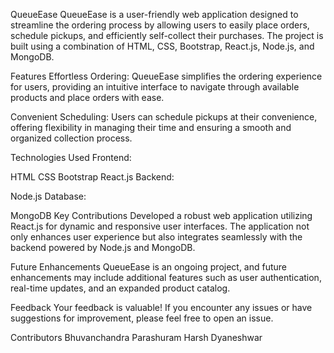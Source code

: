 QueueEase
QueueEase is a user-friendly web application designed to streamline the ordering process by allowing users to easily place orders, schedule pickups, and efficiently self-collect their purchases. The project is built using a combination of HTML, CSS, Bootstrap, React.js, Node.js, and MongoDB.

Features
Effortless Ordering: QueueEase simplifies the ordering experience for users, providing an intuitive interface to navigate through available products and place orders with ease.

Convenient Scheduling: Users can schedule pickups at their convenience, offering flexibility in managing their time and ensuring a smooth and organized collection process.

Technologies Used
Frontend:

HTML
CSS
Bootstrap
React.js
Backend:

Node.js
Database:

MongoDB
Key Contributions
Developed a robust web application utilizing React.js for dynamic and responsive user interfaces. The application not only enhances user experience but also integrates seamlessly with the backend powered by Node.js and MongoDB.

Future Enhancements
QueueEase is an ongoing project, and future enhancements may include additional features such as user authentication, real-time updates, and an expanded product catalog.

Feedback
Your feedback is valuable! If you encounter any issues or have suggestions for improvement, please feel free to open an issue.

Contributors
Bhuvanchandra
Parashuram
Harsh
Dyaneshwar
